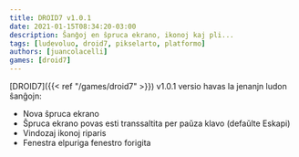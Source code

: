 ```yaml
---
title: DROID7 v1.0.1
date: 2021-01-15T08:34:20-03:00
description: Ŝanĝoj en ŝpruca ekrano, ikonoj kaj pli...
tags: [ludevoluo, droid7, pikselarto, platformo]
authors: [juancolacelli]
games: [droid7]
---
```


[DROID7]({{< ref "/games/droid7" >}}) v1.0.1 versio havas la jenanjn ludon ŝanĝojn:

-   Nova ŝpruca ekrano
-   Ŝpruca ekrano povas esti transsaltita per paŭza klavo (defaŭlte Eskapi)
-   Vindozaj ikonoj riparis
-   Fenestra elpuriga fenestro forigita
